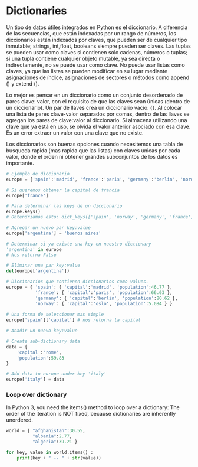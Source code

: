 # Dictionaries


Un tipo de datos útiles integrados en Python es el diccionario.
A diferencia de las secuencias, que están indexadas por un rango de números, los diccionarios están 
indexados por claves, que pueden ser de cualquier tipo inmutable; strings, int,float, booleans siempre
pueden ser claves. Las tuplas se pueden usar como claves si contienen solo cadenas, números o tuplas;
si una tupla contiene cualquier objeto mutable, ya sea directa o indirectamente, no se puede usar 
como clave. No puede usar listas como claves, ya que las listas se pueden modificar en su lugar 
mediante asignaciones de índice, asignaciones de sectores o métodos como append () y extend ().

Lo mejor es pensar en un diccionario como un conjunto desordenado de pares clave: valor, 
con el requisito de que las claves sean únicas (dentro de un diccionario). Un par de llaves 
crea un diccionario vacío: {}. Al colocar una lista de pares clave-valor separados por comas,
dentro de las llaves se agregan los pares de clave:valor al diccionario.
Si almacena utilizando una clave que ya está en uso, se olvida el valor anterior
asociado con esa clave. Es un error extraer un valor con una clave que no existe.

Los diccionarios son buenas opciones cuando necesitemos una tabla de busqueda rapida (mas rapida
que las listas) con claves unicas por cada valor, donde el orden ni obtener grandes subconjuntos
de los datos es importante.

```python
# Ejemplo de diccionario
europe = {'spain':'madrid', 'france':'paris', 'germany':'berlin', 'norway':'oslo' }

# Si queremos obtener la capital de francia
europe['france']

# Para determinar las keys de un diccionario
europe.keys()
# Obtendriamos esto: dict_keys(['spain', 'norway', 'germany', 'france'])

# Agregar un nuevo par key:value
europe['argentina'] = 'buenos aires'

# Determinar si ya existe una key en nuestro dictionary
'argentina' in europe
# Nos retorna False

# Eliminar una par key:value
del(europe['argentina'])

# Diccionarios que contienen diccionarios como values.
europe = { 'spain': { 'capital':'madrid', 'population':46.77 },
           'france': { 'capital':'paris', 'population':66.03 },
           'germany': { 'capital':'berlin', 'population':80.62 },
           'norway': { 'capital':'oslo', 'population':5.084 } }
           
# Una forma de seleccionar mas simple
europe['spain']['capital'] # nos retorna la capital

# Anadir un nuevo key:value 

# Create sub-dictionary data
data = {
    'capital':'rome',
    'population':59.83
}

# Add data to europe under key 'italy'
europe['italy'] = data

```


### Loop over dictionary
In Python 3, you need the items() method to loop over a dictionary:
The order of the iteration is NOT fixed, because dictionaries are inherently unordered.

```python
world = { "afghanistan":30.55, 
          "albania":2.77,
          "algeria":39.21 }

for key, value in world.items() :
    print(key + " -- " + str(value))
```
